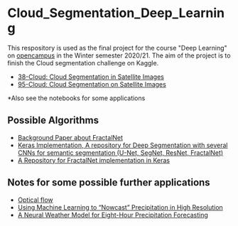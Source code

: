 # Cloud_Segmentation_Deep_Learning 

This respository is used as the final project for the course "Deep Learning" on [opencampus](https://edu.opencampus.sh/) in the Winter semester 2020/21.
The aim of the project is to finish the Cloud segmentation challenge on Kaggle.
* [38-Cloud: Cloud Segmentation in Satellite Images](https://www.kaggle.com/sorour/38cloud-cloud-segmentation-in-satellite-images)
* [95-Cloud: Cloud Segmentation on Satellite Images](https://www.kaggle.com/sorour/95cloud-cloud-segmentation-on-satellite-images/version/1)

*Also see the notebooks for some applications

## Possible Algorithms
* [Background Paper about FractalNet](https://arxiv.org/pdf/1605.07648.pdf)
* [Keras Implementation, A repository for Deep Segmentation with several CNNs for semantic segmentation (U-Net, SegNet, ResNet, FractalNet)](https://github.com/danielelic/deep-segmentation/blob/master/train_fractal_unet.py)
* [A Repository for FractalNet implementation in Keras](https://github.com/snf/keras-fractalnet/blob/master/src/fractalnet.py)

## Notes for some possible further applications
* [Optical flow](https://nanonets.com/blog/optical-flow/)
* [Using Machine Learning to “Nowcast” Precipitation in High Resolution](https://ai.googleblog.com/2020/01/using-machine-learning-to-nowcast.html)
* [A Neural Weather Model for Eight-Hour Precipitation Forecasting](https://ai.googleblog.com/2020/03/a-neural-weather-model-for-eight-hour.html)

